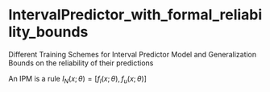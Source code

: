 # IntervalPredictor_with_formal_reliability_bounds
Different Training Schemes for Interval Predictor Model and Generalization Bounds on the reliability of their predictions


An IPM is a rule  $I_N(x;\theta)=[f_l(x;\theta),f_u(x;\theta)]$ 
